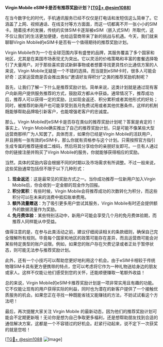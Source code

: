 **Virgin Mobile eSIM卡是否有推荐奖励计划？[[TG💪+ @esim1088](https://t.me/s/esim1088)]**

在当今数字化的时代，手机通讯服务已经不仅仅是打电话和发短信这么简单了。它涵盖了上网、视频通话、在线支付等方方面面，而这一切都离不开一张小小的SIM卡。随着技术的发展，传统的实体SIM卡逐渐被eSIM（嵌入式SIM）所取代，这不仅让我们的生活更加便捷，也给运营商带来了新的挑战与机遇。今天，我们就来聊聊Virgin Mobile的eSIM卡是否有一个值得期待的推荐奖励计划。

Virgin Mobile作为一个在全球范围内享有盛誉的品牌，其服务覆盖了多个国家和地区，尤其是在美国市场表现尤为突出。它以灵活的价格策略和丰富的套餐选择吸引了大量用户。对于那些喜欢尝试新鲜事物或者想要寻找更具性价比通信方案的人来说，Virgin Mobile无疑是一个不错的选择。而当提到eSIM卡时，很多人可能会好奇：这家运营商是否会推出类似“邀请好友得积分”之类的推荐奖励机制呢？

首先，让我们了解一下什么是推荐奖励计划。简单来说，这类计划就是通过现有客户向新用户提供服务推荐的方式，鼓励双方都从中获益。通常情况下，推荐成功后，推荐人可以获得一定的奖励，比如现金返还、积分累积或者其他形式的好处；同时，被推荐的新用户也可能享受到首月免费试用或者其他优惠条件。这样的机制既能够帮助品牌吸引新客户，也能增强老客户的忠诚度。

那么，Virgin Mobile的eSIM卡是否存在类似的推荐奖励计划呢？答案是肯定的！事实上，Virgin Mobile确实推出了自己的推荐奖励计划，只是可能不像某些大型运营商那样广为人知罢了。具体而言，如果你已经是Virgin Mobile的活跃用户，并且拥有一张有效的eSIM卡，那么你就有资格参与这个计划。只需按照官方指引生成专属的推荐链接或二维码，然后将其分享给你的亲朋好友即可。一旦有人通过你的链接注册并购买了Virgin Mobile的服务，你就能够获得相应的奖励。

当然，具体的奖励内容会根据不同的时期以及市场需求有所调整。不过一般来说，这些奖励通常包括但不限于以下几种形式：

1. **现金返还**：这是最常见的奖励方式之一。当你成功推荐一位新用户加入Virgin Mobile后，你会收到一定金额的现金作为回报。
2. **积分累积**：有些时候，Virgin Mobile会将推荐成功的次数转化为积分，而这些积分可以在未来的消费中抵扣账单费用。
3. **额外流量赠送**：为了吸引更多用户尝试其服务，Virgin Mobile有时还会提供额外的数据流量作为奖励。
4. **免月费体验**：某些特别活动中，新用户可能会享受几个月的免月费体验期，而推荐人同样能从中受益。

值得注意的是，在参与此类活动之前，建议仔细阅读相关的条款细则，确保自己完全理解所有规则。毕竟每个国家和地区的政策可能存在差异，而且运营商可能会对某些特定类型的账户设限。例如，如果您的账户存在欠费记录或者正处于暂停状态，则可能无法参与推荐奖励计划。

此外，还有一个小技巧可以帮助您更好地利用这个机会。由于eSIM卡相较于传统物理SIM卡具有更方便携带的特点，您可以考虑将它作为一种礼物送给身边的朋友或家人。这样不仅能让他们感受到您的关怀，还能顺便赚取一笔额外收益！

总的来说，Virgin Mobile的eSIM卡推荐奖励计划是一项非常实用且有趣的功能。它不仅能让现有的用户获得实际的利益，同时也为潜在的新客户提供了一个接触优质服务的机会。如果您正在寻找一种既能省钱又能赚钱的方法，不妨试试看这个方法吧！

最后，再次提醒大家关注 Virgin Mobile 的最新动态，因为他们的推荐奖励计划可能会不定期更新哦！无论你是想为自己争取更多福利，还是想帮助朋友找到合适的通信解决方案，这都是一个不容错过的好机会。赶紧行动起来，说不定下一次获奖的就是您啦！

[[TG💪+ @esim1088](https://t.me/s/esim1088) ![Image](https://i.postimg.cc/4NQfJmqS/Snipaste-2025-05-13-00-14-12.png)]